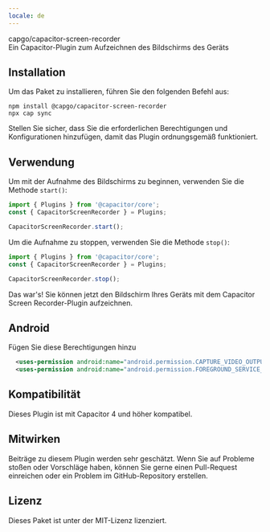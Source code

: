 ```yaml
---
locale: de
---
```


capgo/capacitor-screen-recorder  
Ein Capacitor-Plugin zum Aufzeichnen des Bildschirms des Geräts

## Installation  
Um das Paket zu installieren, führen Sie den folgenden Befehl aus:  
```
npm install @capgo/capacitor-screen-recorder
npx cap sync
```  
Stellen Sie sicher, dass Sie die erforderlichen Berechtigungen und Konfigurationen hinzufügen, damit das Plugin ordnungsgemäß funktioniert.

## Verwendung  
Um mit der Aufnahme des Bildschirms zu beginnen, verwenden Sie die Methode `start()`:  
```typescript
import { Plugins } from '@capacitor/core';
const { CapacitorScreenRecorder } = Plugins;

CapacitorScreenRecorder.start();
```

Um die Aufnahme zu stoppen, verwenden Sie die Methode `stop()`:  
```typescript
import { Plugins } from '@capacitor/core';
const { CapacitorScreenRecorder } = Plugins;

CapacitorScreenRecorder.stop();
```

Das war's! Sie können jetzt den Bildschirm Ihres Geräts mit dem Capacitor Screen Recorder-Plugin aufzeichnen.  
## Android  

Fügen Sie diese Berechtigungen hinzu  
```xml
  <uses-permission android:name="android.permission.CAPTURE_VIDEO_OUTPUT" />
  <uses-permission android:name="android.permission.FOREGROUND_SERVICE_MEDIA_PROJECTION" />
```

## Kompatibilität  
Dieses Plugin ist mit Capacitor 4 und höher kompatibel.

## Mitwirken  
Beiträge zu diesem Plugin werden sehr geschätzt. Wenn Sie auf Probleme stoßen oder Vorschläge haben, können Sie gerne einen Pull-Request einreichen oder ein Problem im GitHub-Repository erstellen.

## Lizenz  
Dieses Paket ist unter der MIT-Lizenz lizenziert.